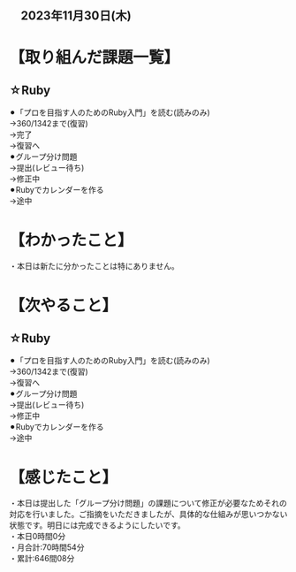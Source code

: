 ## 　2023年11月30日(木)
# 【取り組んだ課題一覧】
## ☆Ruby
⚫︎「プロを目指す人のためのRuby入門」を読む(読みのみ)<br>
→360/1342まで(復習)<br>
→完了<br>
→復習へ<br>
⚫︎グループ分け問題<br>
→提出(レビュー待ち)<br>
→修正中<br>
⚫︎Rubyでカレンダーを作る<br>
→途中<br>
# 【わかったこと】
・本日は新たに分かったことは特にありません。
# 【次やること】
## ☆Ruby
⚫︎「プロを目指す人のためのRuby入門」を読む(読みのみ)<br>
→360/1342まで(復習)<br>
→復習へ<br>
⚫︎グループ分け問題<br>
→提出(レビュー待ち)<br>
→修正中<br>
⚫︎Rubyでカレンダーを作る<br>
→途中<br>
# 【感じたこと】
・本日は提出した「グループ分け問題」の課題について修正が必要なためそれの対応を行いました。ご指摘をいただきましたが、具体的な仕組みが思いつかない状態です。明日には完成できるようにしたいです。<br>
・本日0時間0分<br>
・月合計:70時間54分<br>
・累計:646間08分<br>
